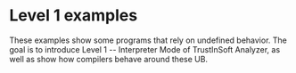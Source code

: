 # Level 1 examples

These examples show some programs that rely on undefined behavior. The goal is
to introduce Level 1 -- Interpreter Mode of TrustInSoft Analyzer, as well as
show how compilers behave around these UB.
